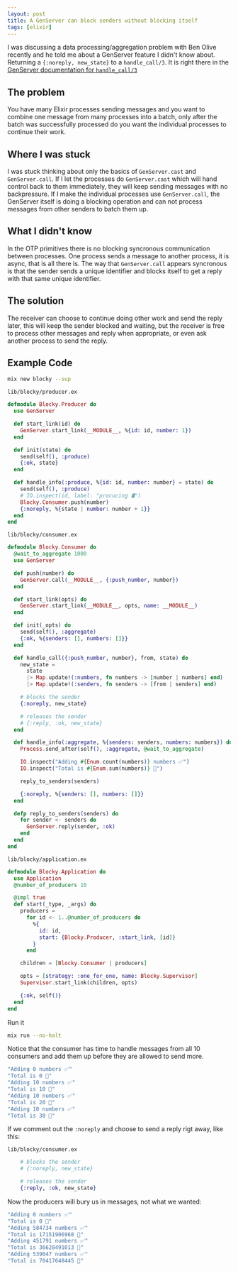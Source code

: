 ```yaml
---
layout: post
title: A GenServer can block senders without blocking itself
tags: [elixir]
---
```


I was discussing a data processing/aggregation problem with Ben Olive recently and he told me about a GenServer feature I didn't know about. Returning a `{:noreply, new_state}` to a `handle_call/3`. It is right there in the [GenServer documentation for `handle_call/3`](https://hexdocs.pm/elixir/1.14.0/GenServer.html#c:handle_call/3)

## The problem

You have many Elixir processes sending messages and you want to combine one message from many processes into a batch, only after the batch was successfully processed do you want the individual processes to continue their work.

## Where I was stuck

I was stuck thinking about only the basics of `GenServer.cast` and `GenServer.call`. If I let the processes do `GenServer.cast` which will hand control back to them immediately, they will keep sending messages with no backpressure. If I make the individual processes use `GenServer.call`, the GenServer itself is doing a blocking operation and can not process messages from other senders to batch them up.

## What I didn't know

In the OTP primitives there is no blocking syncronous communication between processes. One process sends a message to another process, it is async, that is all there is. The way that `GenServer.call` appears syncronous is that the sender sends a unique identifier and blocks itself to get a reply with that same unique identifier.

## The solution

The receiver can choose to continue doing other work and send the reply later, this will keep the sender blocked and waiting, but the receiver is free to process other messages and reply when appropriate, or even ask another process to send the reply.

## Example Code

```bash
mix new blocky --sup
```

`lib/blocky/producer.ex`
```elixir
defmodule Blocky.Producer do
  use GenServer

  def start_link(id) do
    GenServer.start_link(__MODULE__, %{id: id, number: 1})
  end

  def init(state) do
    send(self(), :produce)
    {:ok, state}
  end

  def handle_info(:produce, %{id: id, number: number} = state) do
    send(self(), :produce)
    # IO.inspect(id, label: "procucing 🛢")
    Blocky.Consumer.push(number)
    {:noreply, %{state | number: number + 1}}
  end
end
```

`lib/blocky/consumer.ex`
```elixir
defmodule Blocky.Consumer do
  @wait_to_aggregate 1000
  use GenServer

  def push(number) do
    GenServer.call(__MODULE__, {:push_number, number})
  end

  def start_link(opts) do
    GenServer.start_link(__MODULE__, opts, name: __MODULE__)
  end

  def init(_opts) do
    send(self(), :aggregate)
    {:ok, %{senders: [], numbers: []}}
  end

  def handle_call({:push_number, number}, from, state) do
    new_state =
      state
      |> Map.update!(:numbers, fn numbers -> [number | numbers] end)
      |> Map.update!(:senders, fn senders -> [from | senders] end)

    # blocks the sender
    {:noreply, new_state}

    # releases the sender
    # {:reply, :ok, new_state}
  end

  def handle_info(:aggregate, %{senders: senders, numbers: numbers}) do
    Process.send_after(self(), :aggregate, @wait_to_aggregate)

    IO.inspect("Adding #{Enum.count(numbers)} numbers ✅")
    IO.inspect("Total is #{Enum.sum(numbers)} 🧮")

    reply_to_senders(senders)

    {:noreply, %{senders: [], numbers: []}}
  end

  defp reply_to_senders(senders) do
    for sender <- senders do
      GenServer.reply(sender, :ok)
    end
  end
end
```

`lib/blocky/application.ex`
```elixir
defmodule Blocky.Application do
  use Application
  @number_of_producers 10

  @impl true
  def start(_type, _args) do
    producers =
      for id <- 1..@number_of_producers do
        %{
          id: id,
          start: {Blocky.Producer, :start_link, [id]}
        }
      end

    children = [Blocky.Consumer | producers]

    opts = [strategy: :one_for_one, name: Blocky.Supervisor]
    Supervisor.start_link(children, opts)

    {:ok, self()}
  end
end
```

Run it

```bash
mix run --no-halt
```

Notice that the consumer has time to handle messages from all 10 consumers and add them up before they are allowed to send more.
```elixir
"Adding 0 numbers ✅"
"Total is 0 🧮"
"Adding 10 numbers ✅"
"Total is 10 🧮"
"Adding 10 numbers ✅"
"Total is 20 🧮"
"Adding 10 numbers ✅"
"Total is 30 🧮"
```

If we comment out the `:noreply` and choose to send a reply rigt away, like this:

`lib/blocky/consumer.ex`
```elixir
    # blocks the sender
    # {:noreply, new_state}

    # releases the sender
    {:reply, :ok, new_state}
```

Now the producers will bury us in messages, not what we wanted:

```elixir
"Adding 0 numbers ✅"
"Total is 0 🧮"
"Adding 584734 numbers ✅"
"Total is 17151906968 🧮"
"Adding 451791 numbers ✅"
"Total is 36628491013 🧮"
"Adding 539047 numbers ✅"
"Total is 70417648445 🧮"
```
